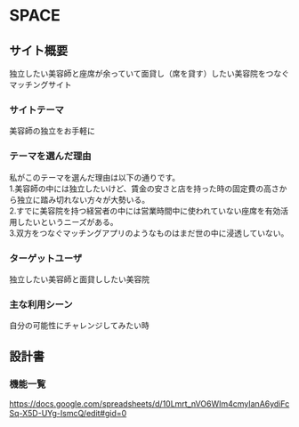 # SPACE

## サイト概要
独立したい美容師と座席が余っていて面貸し（席を貸す）したい美容院をつなぐマッチングサイト

### サイトテーマ
美容師の独立をお手軽に

### テーマを選んだ理由
私がこのテーマを選んだ理由は以下の通りです。</br>
1.美容師の中には独立したいけど、賃金の安さと店を持った時の固定費の高さから独立に踏み切れない方々が大勢いる。</br>
2.すでに美容院を持つ経営者の中には営業時間中に使われていない座席を有効活用したいというニーズがある。</br>
3.双方をつなぐマッチングアプリのようなものはまだ世の中に浸透していない。

### ターゲットユーザ
独立したい美容師と面貸ししたい美容院

### 主な利用シーン
自分の可能性にチャレンジしてみたい時

## 設計書

### 機能一覧
https://docs.google.com/spreadsheets/d/10Lmrt_nVO6WIm4cmyIanA6ydiFcSq-X5D-UYg-IsmcQ/edit#gid=0

